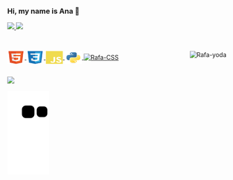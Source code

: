 ### Hi, my name is Ana 👋

<div>
  <a href="https://github.com/anapss1">
  <img height="180em" src="https://github-readme-stats.vercel.app/api?username=anapss1&show_icons=true&theme=onedark&include_all_commits=true&count_private=true"/>
  <img height="180em" src="https://github-readme-stats.vercel.app/api/top-langs/?username=anapss1&layout=compact&langs_count=7&theme=onedark"/>
</div>

##

  <div style="display: inline_block"><br>
  <img align="center" alt="Rafa-HTML" height="30" width="40" src="https://raw.githubusercontent.com/devicons/devicon/master/icons/html5/html5-original.svg">
  <img align="center" alt="Rafa-CSS" height="30" width="40" src="https://raw.githubusercontent.com/devicons/devicon/master/icons/css3/css3-original.svg">
  <img align="center" alt="Rafa-Js" height="30" width="40" src="https://raw.githubusercontent.com/devicons/devicon/master/icons/javascript/javascript-plain.svg">
  <img align="center" alt="Rafa-Python" height="30" width="40" src="https://raw.githubusercontent.com/devicons/devicon/master/icons/python/python-original.svg">
  <img align="center" alt="Rafa-CSS" height="30" width="40" src="https://cdn.jsdelivr.net/gh/devicons/devicon/icons/kotlin/kotlin-original.svg">
  <img align="right" height="150" alt="Rafa-yoda" src="https://64.media.tumblr.com/b4a6e5314af5f33e889f70b384bac17f/07c5ba57d8e1bf51-0f/s400x600/62e7c2f774a9c106091414aae6c372f09a2f1e2e.gif">
</div>

##

<div> 
 
  <a href="https://www.linkedin.com/in/anapss1/" target="_blank"><img src="https://img.shields.io/badge/-LinkedIn-%230077B5?style=for-the-badge&logo=linkedin&logoColor=white" target="_blank"></a> 
 
  ![Snake animation](https://github.com/rafaballerini/rafaballerini/blob/output/github-contribution-grid-snake.svg)
 
</div>
